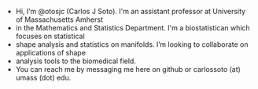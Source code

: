 -   Hi, I’m @otosjc (Carlos J Soto). I'm an assistant professor at University of Massachusetts Amherst
-   in the Mathematics and Statistics Department. I'm a biostatistican which focuses on statistical
-   shape analysis and statistics on manifolds. I’m looking to collaborate on applications of shape
-   analysis tools to the biomedical field.
-   You can reach me by messaging me here on github or carlossoto (at) umass (dot) edu.

<!---
otosjc/otosjc is a ✨ special ✨ repository because its `README.md` (this file) appears on your GitHub profile.
You can click the Preview link to take a look at your changes.
--->
